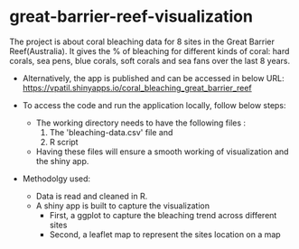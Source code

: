 # great-barrier-reef-visualization

The project is about coral bleaching data for 8 sites in the Great Barrier Reef(Australia). It gives the % of bleaching for different kinds of coral: hard corals, sea pens, blue corals, soft corals and sea fans over the last 8 years.

* Alternatively, the app is published and can be accessed in below URL:
https://vpatil.shinyapps.io/coral_bleaching_great_barrier_reef


* To access the code and run the application locally, follow below steps:

    * The working directory needs to have the following files : 
        1. The 'bleaching-data.csv' file and
        2. R script
    * Having these files will ensure a smooth working of visualization and the shiny app.
    
    
* Methodolgy used:
   * Data is read and cleaned in R.
   * A shiny app is built to capture the visualization
      * First, a ggplot to capture the bleaching trend across different sites
      * Second, a leaflet map to represent the sites location on a map
